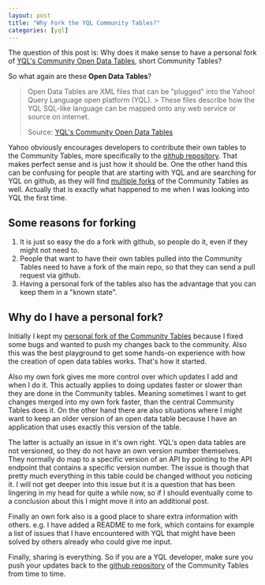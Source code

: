 ```yaml
---
layout: post
title: "Why Fork the YQL Community Tables?"
categories: [yql]
---
```


The question of this post is: Why does it make sense to have a personal fork of [YQL's Community Open Data Tables][yql_open_data_tables], short Community Tables?

So what again are these **Open Data Tables**?

> Open Data Tables are XML files that can be "plugged" into the Yahoo! Query Language open platform (YQL). > These files describe how the YQL SQL-like language can be mapped onto any web service or source on internet.
> 
> Source: [YQL's Community Open Data Tables][yql_open_data_tables]

Yahoo obviously encourages developers to contribute their own tables to the Community Tables, more specifically to the [github repository][yql_open_data_tables_github]. That makes perfect sense and is just how it should be. One the other hand this can be confusing for people that are starting with YQL and are searching for YQL on github, as they will find [multiple forks](https://github.com/yql/yql-tables/network) of the Community Tables as well. Actually that is exactly what happened to me when I was looking into YQL the first time.

## Some reasons for forking 

1. It is just so easy the do a fork with github, so people do it, even if they might not need to.
1. People that want to have their own tables pulled into the Community Tables need to have a fork of the main repo, so that they can send a pull request via github.
1. Having a personal fork of the tables also has the advantage that you can keep them in a "known state".

## Why do I have a personal fork?

Initially I kept my [personal fork of the Community Tables](https://github.com/spier/yql-tables) because I fixed some bugs and wanted to push my changes back to the community. Also this was the best playground to get some hands-on experience with how the creation of open data tables works. That's how it started.

Also my own fork gives me more control over which updates I add and when I do it. This actually applies to doing updates faster or slower than they are done in the Community tables. Meaning sometimes I want to get changes merged into my own fork faster, than the central Community Tables does it. On the other hand there are also situations where I might want to keep an older version of an open data table because I have an application that uses exactly this version of the table.

The latter is actually an issue in it's own right. YQL's open data tables are not versioned, so they do not have an own version number themselves. They normally do map to a specific version of an API by pointing to the API endpoint that contains a specific version number. The issue is though that pretty much everything in this table could be changed without you noticing it. I will not get deeper into this issue but it is a question that has been lingering in my head for quite a while now, so if I should eventually come to a conclusion about this I might move it into an additional post.

Finally an own fork also is a good place to share extra information with others. e.g. I have added a README to me fork, which contains for example a list of issues that I have encountered with YQL that might have been solved by others already who could give me input.

Finally, sharing is everything. So if you are a YQL developer, make sure you push your updates back to the  [github repository][yql_open_data_tables_github] of the Community Tables from time to time.





[yql]: http://developer.yahoo.com/yql/
[yql_open_data_tables]: http://www.datatables.org
[yql_open_data_tables_github]: https://github.com/yql/yql-tables
[yql_blog]: http://www.yqlblog.net/blog
[yql_forum]: http://developer.yahoo.net/forum/index.php?showforum=41
[yql_documentation]: http://developer.yahoo.com/yql/guide/
[yql_console]: http://developer.yahoo.com/yql/console/?q=show%20tables&env=store://datatables.org/alltableswithkeys
[seb_twitter]: https://twitter.com/#!/sebastianspier
